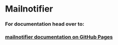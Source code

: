 # Mailnotifier

### For documentation head over to:
### [mailnotifier documentation on GitHub Pages](https://iot-lab-minden.github.io/mailnotifier/)
